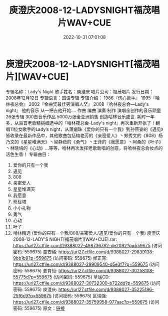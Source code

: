 ﻿---
title: 庾澄庆2008-12-LADYSNIGHT福茂唱片WAV+CUE
date: 2022-10-31 07:01:08
categories: WAV车载音乐、镜像
tags: 华语中文
---
# 庾澄庆2008-12-LADYSNIGHT[福茂唱片][WAV+CUE]

专辑名称：Lady's Night
歌手姓名：庾澄庆
唱片公司：福茂唱片
发行日期：2008年12月12日
专辑语言：国语专辑
专辑介绍：
1986『伤心歌手』
1995『哈林夜总会』
2002『金曲奖最佳男演唱人奖』
2008『哈林夜总会—Lady's night』
他的音乐 从一把吉他开始….
作曲 编曲 演奏 制作 演唱全创作的音乐顽童
26张专辑 300首音乐作品 5000万张全亚洲销售 创造哈林音乐盛世.
耗时一年多，从百首老歌精挑细选中的『哈林夜总会-Lady's night』再次重新开张了！翻唱11位女歌手的Lady’s
night，从萧孋珠《爱你的只有一个我》到孙燕姿的《遇见》皆收录在最新作品中，其他歌曲包括梅艳芳的《亲密爱人》丶郑秀文的《808》杨乃文的《星星堆满天》丶梁静茹的《勇气》丶王菲的《我愿意》丶阿桑的《叶子》丶林晓培的《心动》…等等，哈林再次发挥老歌新唱的创意，将哈林夜总会妆点的活色生香！
专辑曲目：
01. 爱你的只有一个我
02. 遇见
03. 808
04. 亲密爱人
05. 星星堆满天
06. 我愿意
07. 玲珑塔
08. 小小礼物
09. 勇气
10. 心动
11. 叶子
12. 哈林精选 (爱你的只有一个我/808/亲密爱人/遇见/爱你的只有一个我)
庾澄庆2008-12-LADY'S
NIGHT[福茂唱片][WAV+CUE].rar: https://url27.ctfile.com/f/9388027-498736782-de2092?p=559675
(访问密码: 559675)
童安格: https://url27.ctfile.com/d/9388027-29839138-9bb1b9?p=559675
(访问密码: 559675)
邰正宵: https://url27.ctfile.com/d/9388027-29909540-d5e3f7?p=559675
(访问密码: 559675)
姜育恒: https://url27.ctfile.com/d/9388027-30258108-55775d?p=559675
(访问密码: 559675)
草蜢CD: https://url27.ctfile.com/d/9388027-30732300-b722dd?p=559675
(访问密码: 559675)
庾澄庆: https://url27.ctfile.com/d/9388027-35225196-25f6c9?p=559675
(访问密码: 559675)
区瑞强: https://url27.ctfile.com/d/9388027-35759958-977aac?p=559675
(访问密码: 559675)
原文：[链接](https://blog.sina.com.cn/s/blog_1647c7e7601031033.html)